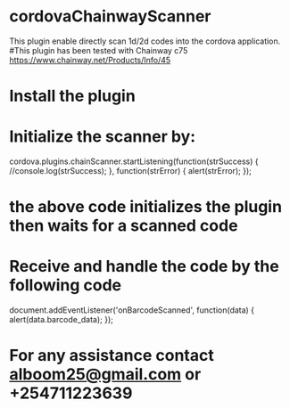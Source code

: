 # cordovaChainwayScanner
This plugin enable directly scan 1d/2d codes into the cordova application.
#This plugin has been tested with Chainway c75 https://www.chainway.net/Products/Info/45
# Install the plugin
# Initialize the scanner by:

cordova.plugins.chainScanner.startListening(function(strSuccess) {
    //console.log(strSuccess);
}, function(strError) {
    alert(strError);
});  


# the above code initializes the plugin then waits for a scanned code
# Receive and handle the code by the following code
document.addEventListener('onBarcodeScanned', function(data) {     
   alert(data.barcode_data); 
});

# For any assistance contact alboom25@gmail.com or +254711223639

